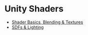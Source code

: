 # Unity Shaders

* [Shader Basics, Blending & Textures](https://bkalenderoglu.notion.site/Shader-Basics-Blending-Textures-8dc3d2fdd54e405782b2932a750bf5dd?pvs=4)
* [SDFs & Lighting](https://bkalenderoglu.notion.site/SDFs-Lighting-60913df965ee40c79c8788e60d211f27?pvs=4)